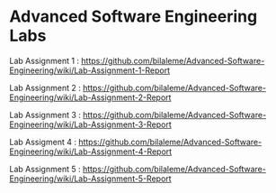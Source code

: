 # Advanced Software Engineering Labs

Lab Assignment 1 : https://github.com/bilaleme/Advanced-Software-Engineering/wiki/Lab-Assignment-1-Report

Lab Assignment 2 : https://github.com/bilaleme/Advanced-Software-Engineering/wiki/Lab-Assignment-2-Report

Lab Assignment 3 :
https://github.com/bilaleme/Advanced-Software-Engineering/wiki/Lab-Assignment-3-Report

Lab Assigment 4 :
https://github.com/bilaleme/Advanced-Software-Engineering/wiki/Lab-Assignment-4-Report

Lab Assignment 5 :
https://github.com/bilaleme/Advanced-Software-Engineering/wiki/Lab-Assignment-5-Report